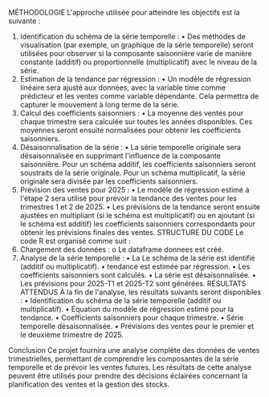 MÉTHODOLOGIE
L'approche utilisée pour atteindre les objectifs est la suivante :
1.	Identification du schéma de la série temporelle :
•	Des méthodes de visualisation (par exemple, un graphique de la série temporelle) seront utilisées pour observer si la composante saisonnière varie de manière constante (additif) ou proportionnelle (multiplicatif) avec le niveau de la série.
2.	Estimation de la tendance par régression :
•	Un modèle de régression linéaire sera ajusté aux données, avec la variable time comme prédicteur et les ventes comme variable dépendante. Cela permettra de capturer le mouvement à long terme de la série.
3.	Calcul des coefficients saisonniers :
•	La moyenne des ventes pour chaque trimestre sera calculée sur toutes les années disponibles. Ces moyennes seront ensuite normalisées pour obtenir les coefficients saisonniers.
4.	Désaisonnalisation de la série :
•	La série temporelle originale sera désaisonnalisée en supprimant l'influence de la composante saisonnière. Pour un schéma additif, les coefficients saisonniers seront soustraits de la série originale. Pour un schéma multiplicatif, la série originale sera divisée par les coefficients saisonniers.
5.	Prévision des ventes pour 2025 :
•	Le modèle de régression estimé à l'étape 2 sera utilisé pour prévoir la tendance des ventes pour les trimestres 1 et 2 de 2025.
•	Les prévisions de la tendance seront ensuite ajustées en multipliant (si le schéma est multiplicatif) ou en ajoutant (si le schéma est additif) les coefficients saisonniers correspondants pour obtenir les prévisions finales des ventes.
STRUCTURE DU CODE
Le code R est organisé comme suit :
1.	Chargement des données :
o	Le dataframe donnees est créé.
2.	Analyse de la série temporelle :
•	La Le schéma de la série est identifié (additif ou multiplicatif).
•	tendance est estimée par régression.
•	Les coefficients saisonniers sont calculés.
•	La série est désaisonnalisée.
•	Les prévisions pour 2025-T1 et 2025-T2 sont générées.
RÉSULTATS ATTENDUS
À la fin de l'analyse, les résultats suivants seront disponibles :
•	Identification du schéma de la série temporelle (additif ou multiplicatif).
•	Équation du modèle de régression estimé pour la tendance.
•	Coefficients saisonniers pour chaque trimestre.
•	Série temporelle désaisonnalisée.
•	Prévisions des ventes pour le premier et le deuxième trimestre de 2025.

 
Conclusion
Ce projet fournira une analyse complète des données de ventes trimestrielles, permettant de comprendre les composantes de la série temporelle et de prévoir les ventes futures. Les résultats de cette analyse peuvent être utilisés pour prendre des décisions éclairées concernant la planification des ventes et la gestion des stocks.

